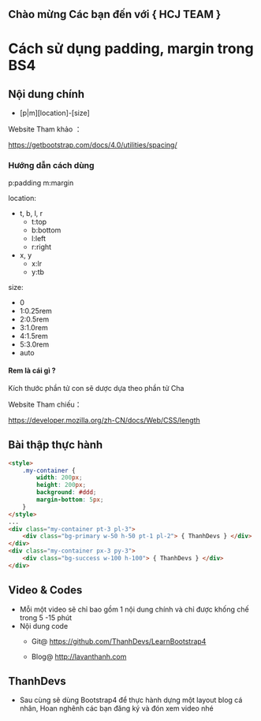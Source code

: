 ## Chào mừng Các bạn đến với { HCJ TEAM }

Cách sử dụng padding, margin trong BS4
======================================

## Nội dung chính

* [p|m][location]-[size]

Website Tham khảo ：

https://getbootstrap.com/docs/4.0/utilities/spacing/

### Hướng dẫn cách dùng 

p:padding
m:margin

location:
- t, b, l, r
  - t:top
  - b:bottom
  - l:left
  - r:right
- x, y
  - x:lr
  - y:tb

size:
- 0
- 1:0.25rem
- 2:0.5rem
- 3:1.0rem
- 4:1.5rem
- 5:3.0rem
- auto

#### Rem là cái gì ?

Kích thước phần tử con sẽ dược dựa theo phần tử Cha 

Website Tham chiếu：

https://developer.mozilla.org/zh-CN/docs/Web/CSS/length

## Bài thập thực hành

~~~html
<style>
    .my-container {
        width: 200px;
        height: 200px;
        background: #ddd;
        margin-bottom: 5px;
    }
</style>
...
<div class="my-container pt-3 pl-3">
    <div class="bg-primary w-50 h-50 pt-1 pl-2"> { ThanhDevs } </div>
</div>
<div class="my-container px-3 py-3">
    <div class="bg-success w-100 h-100"> { ThanhDevs } </div>
</div>
~~~

## Video & Codes

* Mỗi một video sẽ chỉ bao gồm 1 nội dung chính và chỉ được khống chế trong 5 -15 phút 
* Nội dung code 
  - Git@
    https://github.com/ThanhDevs/LearnBootstrap4

  - Blog@
    http://lavanthanh.com

## ThanhDevs

* Sau cùng sẽ dùng Bootstrap4 để thực hành dựng một layout blog cá nhân, Hoan nghênh các bạn đăng ký và đón xem video nhé